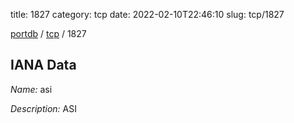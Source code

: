 title: 1827
category: tcp
date: 2022-02-10T22:46:10
slug: tcp/1827

[portdb](/) / [tcp](/category/tcp.html) / 1827


## IANA Data

_Name:_ asi

_Description:_ ASI

